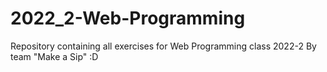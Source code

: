 # 2022_2-Web-Programming
Repository containing all exercises for Web Programming class 2022-2
By team "Make a Sip" :D
